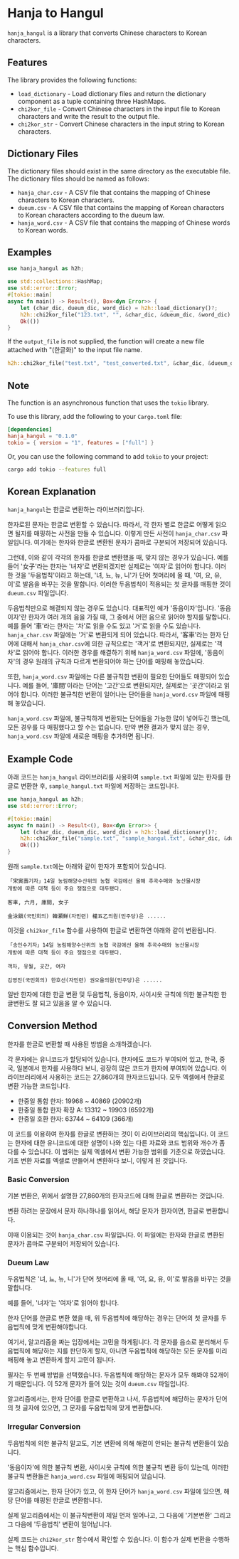 # Hanja to Hangul

`hanja_hangul` is a library that converts Chinese characters to Korean characters.

## Features

The library provides the following functions:

- `load_dictionary` - Load dictionary files and return the dictionary component as a tuple containing three HashMaps.
- `chi2kor_file` - Convert Chinese characters in the input file to Korean characters and write the result to the output file.
- `chi2kor_str` - Convert Chinese characters in the input string to Korean characters.

## Dictionary Files

The dictionary files should exist in the same directory as the executable file. The dictionary files should be named as follows:

- `hanja_char.csv` - A CSV file that contains the mapping of Chinese characters to Korean characters.
- `dueum.csv` - A CSV file that contains the mapping of Korean characters to Korean characters according to the dueum law.
- `hanja_word.csv` - A CSV file that contains the mapping of Chinese words to Korean words.

## Examples

```rust
use hanja_hangul as h2h;

use std::collections::HashMap;
use std::error::Error;
#[tokio::main]
async fn main() -> Result<(), Box<dyn Error>> {
    let (char_dic, dueum_dic, word_dic) = h2h::load_dictionary()?;
    h2h::chi2kor_file("123.txt", "", &char_dic, &dueum_dic, &word_dic).await?;
    Ok(())
}
```

If the `output_file` is not supplied, the function will create a new file attached with "(한글화)" to the input file name.

```rust
h2h::chi2kor_file("test.txt", "test_converted.txt", &char_dic, &dueum_dic, &word_dic).await?;
```

## Note

The function is an asynchronous function that uses the `tokio` library.

To use this library, add the following to your `Cargo.toml` file:

```toml
[dependencies]
hanja_hangul = "0.1.0"
tokio = { version = "1", features = ["full"] }
```

Or, you can use the following command to add `tokio` to your project:

```sh
cargo add tokio --features full
```

## Korean Explanation

`hanja_hangul`는 한글로 변환하는 라이브러리입니다.

한자로된 문자는 한글로 변환할 수 있습니다. 따라서, 각 한자 별로 한글로 어떻게 읽으면 될지를 매핑하는 사전을 만들 수 있습니다. 이렇게 만든 사전이 `hanja_char.csv` 파일입니다. 여기에는 한자와 한글로 변환된 문자가 콤마로 구분되어 저장되어 있습니다.

그런데, 이와 같이 각각의 한자를 한글로 변환했을 때, 맞지 않는 경우가 있습니다. 예를 들어 '女子'라는 한자는 '녀자'로 변환되겠지만 실제로는 '여자'로 읽어야 합니다. 이러한 것을 '두음법칙'이라고 하는데, '녀, 뇨, 뉴, 니'가 단어 첫머리에 올 때, '여, 요, 유, 이'로 발음을 바꾸는 것을 말합니다. 이러한 두음법칙이 적용되는 첫 글자를 매핑한 것이 `dueum.csv` 파일입니다.

두음법칙만으로 해결되지 않는 경우도 있습니다. 대표적인 예가 '동음이자'입니다. '동음이자'란 한자가 여러 개의 음을 가질 때, 그 중에서 어떤 음으로 읽어야 할지를 말합니다. 예를 들어 '車'라는 한자는 '차'로 읽을 수도 있고 '거'로 읽을 수도 있습니다. `hanja_char.csv` 파일에는 '거'로 변환되게 되어 있습니다. 따라서, '客車'라는 한자 단어에 대해서 `hanja_char.csv`에 의한 규칙으로는 '객거'로 변환되지만, 실제로는 '객차'로 읽어야 합니다. 이러한 경우를 해결하기 위해 `hanja_word.csv` 파일에, '동음이자'의 경우 원래의 규칙과 다르게 변환되어야 하는 단어를 매핑해 놓았습니다.

또한, `hanja_word.csv` 파일에는 다른 불규칙한 변환이 필요한 단어들도 매핑되어 있습니다. 예를 들어, '庫間'이라는 단어는 '고간'으로 변환되지만, 실제로는 '곳간'이라고 읽어야 합니다. 이러한 불규칙한 변환이 일어나는 단어들을 `hanja_word.csv` 파일에 매핑해 놓았습니다.

`hanja_word.csv` 파일에, 불규칙하게 변환되는 단어들을 가능한 많이 넣어두긴 했는데, 모든 경우를 다 매핑했다고 할 수는 없습니다. 만약 변환 결과가 맞지 않는 경우, `hanja_word.csv` 파일에 새로운 매핑을 추가하면 됩니다.

## Example Code

아래 코드는 `hanja_hangul` 라이브러리를 사용하여 `sample.txt` 파일에 있는 한자를 한글로 변환한 후, `sample_hangul.txt` 파일에 저장하는 코드입니다.

```rust
use hanja_hangul as h2h;
use std::error::Error;

#[tokio::main]
async fn main() -> Result<(), Box<dyn Error>> {
    let (char_dic, dueum_dic, word_dic) = h2h::load_dictionary()?;
    h2h::chi2kor_file("sample.txt", "sample_hangul.txt", &char_dic, &dueum_dic, &word_dic).await?;
    Ok(())
}
```

원래 `sample.txt`에는 아래와 같이 한자가 포함되어 있습니다.

```
「宋寅壽기자」14일 농림해양수산위의 농협 국감에선 올해 추곡수매와 농산물시장 
개방에 따른 대책 등이 주요 쟁점으로 대두됐다. 

客車, 六月, 庫間, 女子

金泳鎭(국민회의) 韓灝鮮(자민련) 權五乙의원(민주당)은 ......
```

이것을 `chi2kor_file` 함수를 사용하여 한글로 변환하면 아래와 같이 변환됩니다.

```
「송인수기자」14일 농림해양수산위의 농협 국감에선 올해 추곡수매와 농산물시장
개방에 따른 대책 등이 주요 쟁점으로 대두됐다. 

객차, 유월, 곳간, 여자

김영진(국민회의) 한호선(자민련) 권오을의원(민주당)은 ......
```

일반 한자에 대한 한글 변환 및 두음법칙, 동음이자, 사이시옷 규칙에 의한 불규칙한 한글변환도 잘 되고 있음을 알 수 있습니다.

## Conversion Method

한자를 한글로 변환할 때 사용된 방법을 소개하겠습니다.

각 문자에는 유니코드가 할당되어 있습니다. 한자에도 코드가 부여되어 있고, 한국, 중국, 일본에서 한자를 사용하다 보니, 굉장히 많은 코드가 한자에 부여되어 있습니다. 이 라이브러리에서 사용하는 코드는 27,860개의 한자코드입니다. 모두 엑셀에서 한글로 변환 가능한 코드입니다.

- 한중일 통합 한자: 19968 ~ 40869 (20902개)
- 한중일 통합 한자 확장 A: 13312 ~ 19903 (6592개)
- 한중일 호환 한자: 63744 ~ 64109 (366개)

이 코드를 이용하여 한자를 한글로 변환하는 것이 이 라이브러리의 핵심입니다. 이 코드는 한자에 대한 유니코드에 대한 설명이 나와 있는 다른 자료와 코드 범위와 개수가 좀 다를 수 있습니다. 이 범위는 실제 엑셀에서 변환 가능한 범위를 기준으로 하였습니다. 기초 변환 자료를 엑셀로 만들어서 변환하다 보니, 이렇게 된 것입니다.

### Basic Conversion

기본 변환은, 위에서 설명한 27,860개의 한자코드에 대해 한글로 변환하는 것입니다.

변환 하려는 문장에서 문자 하나하나를 읽어서, 해당 문자가 한자이면, 한글로 변환합니다.

이때 이용되는 것이 `hanja_char.csv` 파일입니다. 이 파일에는 한자와 한글로 변환된 문자가 콤마로 구분되어 저장되어 있습니다.

### Dueum Law

두음법칙은 '녀, 뇨, 뉴, 니'가 단어 첫머리에 올 때, '여, 요, 유, 이'로 발음을 바꾸는 것을 말합니다.

예를 들어, '녀자'는 '여자'로 읽어야 합니다.

한자 단어를 한글로 변환 했을 때, 위 두음법칙에 해당하는 경우는 단어의 첫 글자를 두음법칙에 맞게 변환해야합니다.

여기서, 알고리즘을 짜는 입장에서는 고민을 하게됩니다. 각 문자를 음소로 분리해서 두음법칙에 해당하는 지를 판단하게 할지, 아니면 두음법칙에 해당하는 모든 문자를 미리 매핑해 놓고 변환하게 할지 고민이 됩니다.

필자는 두 번째 방법을 선택했습니다. 두음법칙에 해당하는 문자가 모두 해봐야 52개이기 때문입니다. 이 52개 문자가 들어 있는 것이 `dueum.csv` 파일입니다.

알고리즘에서는, 한자 단어를 한글로 변환하고 나서, 두음법칙에 해당하는 문자가 단어의 첫 글자에 있으면, 그 문자를 두음법칙에 맞게 변환합니다.

### Irregular Conversion

두음법칙에 의한 불규칙 말고도, 기본 변환에 의해 해결이 안되는 불규칙 변환들이 있습니다.

'동음이자'에 의한 불규칙 변환, 사이시옷 규칙에 의한 불규칙 변환 등이 있는데, 이러한 불규칙 변환들은 `hanja_word.csv` 파일에 매핑되어 있습니다.

알고리즘에서는, 한자 단어가 있고, 이 한자 단어가 `hanja_word.csv` 파일에 있으면, 해당 단어를 매핑된 한글로 변환합니다.

실제 알고리즘에서는 이 불규칙변환이 제일 먼저 일어나고, 그 다음에 '기본변환' 그리고 그 다음에 '두음법칙' 변환이 일어납니다.

실제 코드는 `chi2kor_str` 함수에서 확인할 수 있습니다. 이 함수가 실제 변환을 수행하는 핵심 함수입니다.
